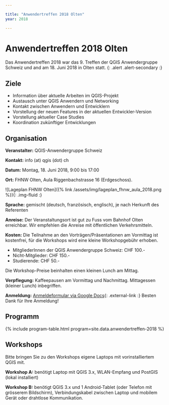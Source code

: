 ```yaml
---

title: "Anwendertreffen 2018 Olten"
year: 2018

---
```


# Anwendertreffen 2018 Olten

Das Anwendertreffen 2018 war das 9. Treffen der QGIS Anwendergruppe Schweiz und 
and am 18. Juni 2018 in Olten statt.
{: .alert .alert-secondary :}

## Ziele

* Information über aktuelle Arbeiten im QGIS-Projekt
* Austausch unter QGIS Anwendern und Networking
* Kontakt zwischen Anwendern und Entwicklern
* Vorstellung der neuen Features in der aktuellen Entwickler-Version
* Vorstellung aktueller Case Studies
* Koordination zukünftiger Entwicklungen

## Organisation

**Veranstalter:** QGIS-Anwendergruppe Schweiz

**Kontakt:** info (at) qgis (dot) ch

**Datum:** Montag, 18. Juni 2018, 9:00 bis 17:00

**Ort:** FHNW Olten, Aula Riggenbachstrasse 16 (Erdgeschoss).

![Lageplan FHNW Olten]({% link /assets/img/lageplan_fhnw_aula_2018.png %}){: .img-fluid :}

**Sprache:** gemischt (deutsch, französisch, englisch), je nach Herkunft des Referenten

**Anreise:** Der Veranstaltungsort ist gut zu Fuss vom Bahnhof Olten erreichbar.
Wir empfehlen die Anreise mit öffentlichen Verkehrsmitteln.

**Kosten:** Die Teilnahme an den Vorträgen/Präsentationen am Vormittag ist
kostenfrei, für die Workshops wird eine kleine Workshopgebühr erhoben.

* MitgliederInnen der QGIS Anwendergruppe Schweiz: CHF 100.-
* Nicht-Mitglieder: CHF 150.-
* Studierende: CHF 50.-

Die Workshop-Preise beinhalten einen kleinen Lunch am Mittag.

**Verpflegung:** Kaffeepausen am Vormittag und Nachmittag. Mittagessen (kleiner
Lunch) inbegriffen.

**Anmeldung:**  [Anmeldeformular via Google Docs](https://docs.google.com/forms/d/e/1FAIpQLSczWV5iT916UeocLL5KPKS8ZtvZ3kwjqX9YXlkZD7N4Crzg5A/viewform?usp=sf_link){: .external-link :}
Besten Dank für Ihre Anmeldung!

## Programm

{% include program-table.html program=site.data.anwendertreffen-2018 %}

## Workshops

Bitte bringen Sie zu den Workshops eigene Laptops mit vorinstalliertem QGIS mit.

**Workshop A:** benötigt Laptop mit QGIS 3.x, WLAN-Empfang und PostGIS (lokal
installiert)

**Workshop B:** benötigt QGIS 3.x und 1 Android-Tablet (oder Telefon mit grösserem
Bildschirm), Verbindungskabel zwischen Laptop und mobilem Gerät oder drahtlose
Kommunikation.